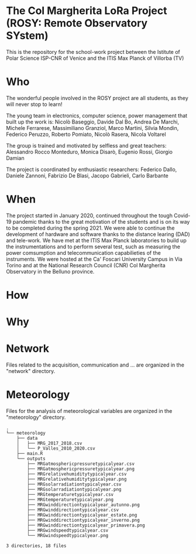 # The Col Margherita LoRa Project (ROSY: Remote Observatory SYstem)
This is the repository for the school-work project between the Istitute of Polar Science ISP-CNR of Venice and the ITIS Max Planck of Villorba (TV)

# Who
The wonderful people involved in the ROSY project are all students, as they will never stop to learn! 

The young team in electronics, computer science, power management that built up the work is:
Nicolò Baseggio,
Davide Dal Bo,
Andrea De Marchi,
Michele Ferrarese,
Massimiliano Granziol,
Marco Martini,
Silvia Mondin,
Federico Peruzzo,
Roberto Pomiato,
Nicolò Rasera,
Nicola Voltarel

The group is trained and motivated by selfless and great teachers:
Alessandro Rocco Monteduro,
Monica Disarò,
Eugenio Rossi,
Giorgio Damian

The project is coordinated by enthusiastic researchers:
Federico Dallo,
Daniele Zannoni,
Fabrizio De Blasi,
Jacopo Gabrieli,
Carlo Barbante

# When
The project started in January 2020, continued throughout the tough Covid-19 pandemic thanks to the great motivation of the students and is on its way to be completed during the spring 2021. We were able to continue the development of hardware and software thanks to the distance learing (DAD) and tele-work. We have met at the ITIS Max Planck laboratories to build up the instrumentations and to perform several test, such as measuring the power comsumption and telecommunication capabilieties of the instruments. We were hosted at the Ca' Foscari University Campus in Via Torino and at the National Research Council (CNR) Col Margherita Observatory in the Belluno province.

# How

# Why

# Network
Files related to the acquisition, communication and ... are organized in the "network" directory. 

# Meteorology
Files for the analysis of meteorological variables are organized in the "meteorology" directory.
```
.
└── meteorology
    ├── data
    │   ├── MRG_2017_2018.csv
    │   └── P_Valles_2010_2020.csv
    ├── main.R
    └── outputs
        ├── MRGatmosphericpressuretypicalyear.csv
        ├── MRGatmosphericpressuretypicalyear.png
        ├── MRGrelativehumiditytypicalyear.csv
        ├── MRGrelativehumiditytypicalyear.png
        ├── MRGsolarradiationtypicalyear.csv
        ├── MRGsolarradiationtypicalyear.png
        ├── MRGtemperaturetypicalyear.csv
        ├── MRGtemperaturetypicalyear.png
        ├── MRGwinddirectiontypicalyear_autunno.png
        ├── MRGwinddirectiontypicalyear.csv
        ├── MRGwinddirectiontypicalyear_estate.png
        ├── MRGwinddirectiontypicalyear_inverno.png
        ├── MRGwinddirectiontypicalyear_primavera.png
        ├── MRGwindspeedtypicalyear.csv
        └── MRGwindspeedtypicalyear.png

3 directories, 18 files
```
